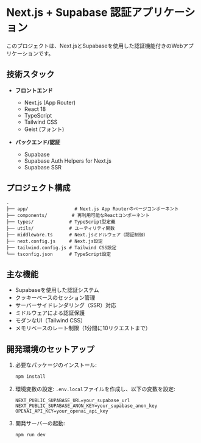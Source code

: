 # Next.js + Supabase 認証アプリケーション

このプロジェクトは、Next.jsとSupabaseを使用した認証機能付きのWebアプリケーションです。

## 技術スタック

- **フロントエンド**
  - Next.js (App Router)
  - React 18
  - TypeScript
  - Tailwind CSS
  - Geist (フォント)

- **バックエンド/認証**
  - Supabase
  - Supabase Auth Helpers for Next.js
  - Supabase SSR

## プロジェクト構成

```
.
├── app/                 # Next.js App Routerのページコンポーネント
├── components/         # 再利用可能なReactコンポーネント
├── types/             # TypeScript型定義
├── utils/             # ユーティリティ関数
├── middleware.ts      # Next.jsミドルウェア（認証制御）
├── next.config.js     # Next.js設定
├── tailwind.config.js # Tailwind CSS設定
└── tsconfig.json      # TypeScript設定
```

## 主な機能

- Supabaseを使用した認証システム
- クッキーベースのセッション管理
- サーバーサイドレンダリング（SSR）対応
- ミドルウェアによる認証保護
- モダンなUI（Tailwind CSS）
- メモリベースのレート制限（1分間に10リクエストまで）

## 開発環境のセットアップ

1. 必要なパッケージのインストール:
   ```bash
   npm install
   ```

2. 環境変数の設定:
   `.env.local`ファイルを作成し、以下の変数を設定:
   ```
   NEXT_PUBLIC_SUPABASE_URL=your_supabase_url
   NEXT_PUBLIC_SUPABASE_ANON_KEY=your_supabase_anon_key
   OPENAI_API_KEY=your_openai_api_key
   ```

3. 開発サーバーの起動:
   ```bash
   npm run dev
   ```
